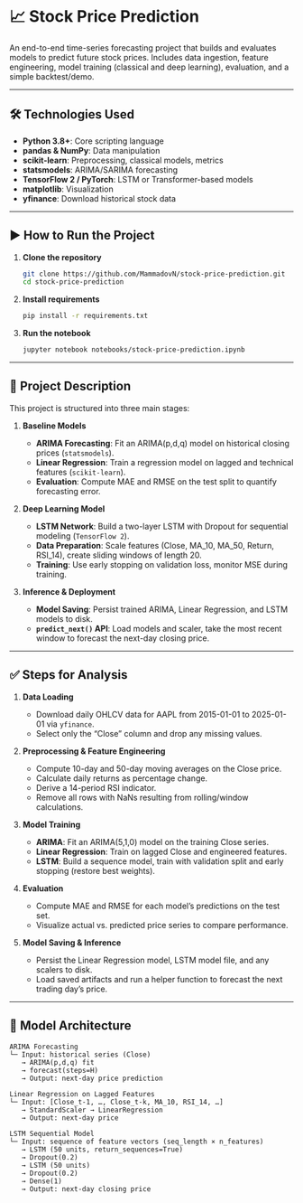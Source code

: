 # 📈 Stock Price Prediction

An end-to-end time-series forecasting project that builds and evaluates models to predict future stock prices. Includes data ingestion, feature engineering, model training (classical and deep learning), evaluation, and a simple backtest/demo.

---

## 🛠 Technologies Used

- **Python 3.8+**: Core scripting language  
- **pandas & NumPy**: Data manipulation  
- **scikit-learn**: Preprocessing, classical models, metrics  
- **statsmodels**: ARIMA/SARIMA forecasting  
- **TensorFlow 2 / PyTorch**: LSTM or Transformer-based models  
- **matplotlib**: Visualization  
- **yfinance**: Download historical stock data  

---

## ▶️ How to Run the Project

1. **Clone the repository**  
   ```bash
   git clone https://github.com/MammadovN/stock-price-prediction.git
   cd stock-price-prediction

2. **Install requirements**
   ```bash
   pip install -r requirements.txt

3. **Run the notebook**
   ```bash
   jupyter notebook notebooks/stock-price-prediction.ipynb

---

## 📂 Project Description

This project is structured into three main stages:

1. **Baseline Models**  
   - **ARIMA Forecasting**: Fit an ARIMA(p,d,q) model on historical closing prices (`statsmodels`).  
   - **Linear Regression**: Train a regression model on lagged and technical features (`scikit-learn`).  
   - **Evaluation**: Compute MAE and RMSE on the test split to quantify forecasting error.

2. **Deep Learning Model**  
   - **LSTM Network**: Build a two-layer LSTM with Dropout for sequential modeling (`TensorFlow 2`).  
   - **Data Preparation**: Scale features (Close, MA_10, MA_50, Return, RSI_14), create sliding windows of length 20.  
   - **Training**: Use early stopping on validation loss, monitor MSE during training.

3. **Inference & Deployment**  
   - **Model Saving**: Persist trained ARIMA, Linear Regression, and LSTM models to disk.  
   - **`predict_next()` API**: Load models and scaler, take the most recent window to forecast the next-day closing price.

---

## ✅ Steps for Analysis

1. **Data Loading**  
   - Download daily OHLCV data for AAPL from 2015-01-01 to 2025-01-01 via `yfinance`.  
   - Select only the “Close” column and drop any missing values.  

2. **Preprocessing & Feature Engineering**  
   - Compute 10-day and 50-day moving averages on the Close price.  
   - Calculate daily returns as percentage change.  
   - Derive a 14-period RSI indicator.  
   - Remove all rows with NaNs resulting from rolling/window calculations.  

3. **Model Training**  
   - **ARIMA**: Fit an ARIMA(5,1,0) model on the training Close series.  
   - **Linear Regression**: Train on lagged Close and engineered features.  
   - **LSTM**: Build a sequence model, train with validation split and early stopping (restore best weights).  

4. **Evaluation**  
   - Compute MAE and RMSE for each model’s predictions on the test set.  
   - Visualize actual vs. predicted price series to compare performance.  

5. **Model Saving & Inference**  
   - Persist the Linear Regression model, LSTM model file, and any scalers to disk.  
   - Load saved artifacts and run a helper function to forecast the next trading day’s price.  


---

## 🧠 Model Architecture

```text
ARIMA Forecasting
└─ Input: historical series (Close)
   → ARIMA(p,d,q) fit
   → forecast(steps=H)
   → Output: next-day price prediction

Linear Regression on Lagged Features
└─ Input: [Close_t-1, …, Close_t-k, MA_10, RSI_14, …]
   → StandardScaler → LinearRegression
   → Output: next-day price

LSTM Sequential Model
└─ Input: sequence of feature vectors (seq_length × n_features)
   → LSTM (50 units, return_sequences=True)
   → Dropout(0.2)
   → LSTM (50 units)
   → Dropout(0.2)
   → Dense(1)
   → Output: next-day closing price

